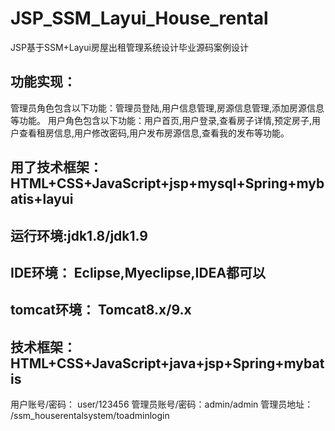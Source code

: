 # JSP_SSM_Layui_House_rental
JSP基于SSM+Layui房屋出租管理系统设计毕业源码案例设计

## 功能实现：
  管理员角色包含以下功能：管理员登陆,用户信息管理,房源信息管理,添加房源信息等功能。
  用户角色包含以下功能：用户首页,用户登录,查看房子详情,预定房子,用户查看租房信息,用户修改密码,用户发布房源信息,查看我的发布等功能。

## 用了技术框架： HTML+CSS+JavaScript+jsp+mysql+Spring+mybatis+layui

## 运行环境:jdk1.8/jdk1.9
## IDE环境： Eclipse,Myeclipse,IDEA都可以
## tomcat环境： Tomcat8.x/9.x
## 技术框架：HTML+CSS+JavaScript+java+jsp+Spring+mybatis

用户账号/密码： user/123456
管理员账号/密码：admin/admin
管理员地址： /ssm_houserentalsystem/toadminlogin
